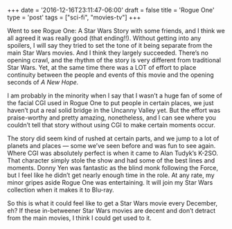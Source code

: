 +++
date = '2016-12-16T23:11:47-06:00'
draft = false
title = 'Rogue One'
type = 'post'
tags = ["sci-fi", "movies-tv"]
+++


Went to see Rogue One: A Star Wars Story with some friends, and I think we all agreed it was really good (that ending!!). Without getting into any spoilers, I will say they tried to set the tone of it being separate from the main Star Wars movies. And I think they largely succeeded. There’s no opening crawl, and the rhythm of the story is very different from traditional Star Wars. Yet, at the same time there was a LOT of effort to place continuity between the people and events of this movie and the opening seconds of <i>A New Hope.</i><br />

I am probably in the minority when I say that I wasn’t a huge fan of some of the facial CGI used in Rogue One to put people in certain places, we just haven’t put a real solid bridge in the Uncanny Valley yet. But the effort was praise-worthy and pretty amazing, nonetheless, and I can see where you couldn’t tell that story without using CGI to make certain moments occur.<br />

The story did seem kind of rushed at certain parts, and we jump to a lot of planets and places — some we’ve seen before and was fun to see again. Where CGI was absolutely perfect is when it came to Alan Tudyk’s K-2SO. That character simply stole the show and had some of the best lines and moments. Donny Yen was fantastic as the blind monk following the Force, but I feel like he didn’t get nearly enough time in the role. At any rate, my minor gripes aside Rogue One was entertaining. It will join my Star Wars collection when it makes it to Blu-ray.<br />

So this is what it could feel like to get a Star Wars movie every December, eh? If these in-betweener Star Wars movies are decent and don’t detract from the main movies, I think I could get used to it.